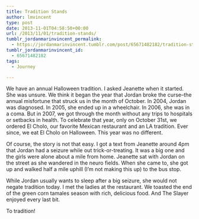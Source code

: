 ```yaml
---
title: Tradition Stands
author: lmvincent
type: post
date: 2013-11-01T04:58:50+00:00
url: /2013/11/01/tradition-stands/
tumblr_jordanmarinvincent_permalink:
  - https://jordanmarinvincent.tumblr.com/post/65671482182/tradition-stands
tumblr_jordanmarinvincent_id:
  - 65671482182
tags:
  - Journey

---
```

We have an annual Halloween tradition. I asked Jeanette when it started. She was unsure. We think it began the year that Jordan broke the curse–the annual misfortune that struck us in the month of October. In 2004, Jordan was diagnosed. In 2005, she ended up in a wheelchair. In 2006, she was in a coma. But in 2007, we got through the month without any trips to hospitals or setbacks in health. To celebrate that year, only on October 31st, we ordered El Cholo, our favorite Mexican restaurant and an LA tradition. Ever since, we eat El Cholo on Halloween. This year was no different.<!-- more -->

Of course, the story is not that easy. I got a text from Jeanette around 4pm that Jordan had a seizure while out trick-or-treating. It was a big one and the girls were alone about a mile from home. Jeanette sat with Jordan on the street as she wandered in the neuro fields. When she came to, she got up and walked half a mile uphill (I’m not making this up) to the bus stop.

While Jordan usually wants to sleep after a big seizure, she would not negate tradition today. I met the ladies at the restaurant. We toasted the end of the green corn tamales season with rich, delicious food. And The Slayer enjoyed every last bit.

To tradition!